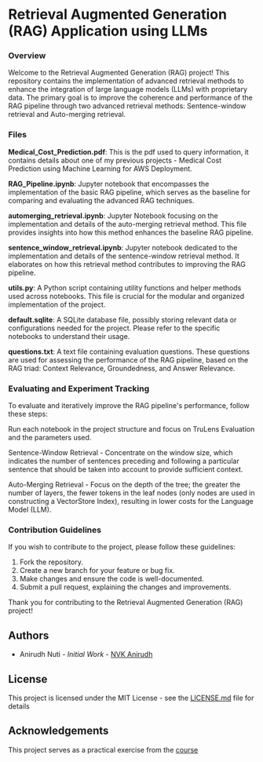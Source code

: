 # Retrieval Augmented Generation (RAG) Application using LLMs

### Overview
Welcome to the Retrieval Augmented Generation (RAG) project! This repository contains the implementation of advanced retrieval methods to enhance the integration of large language models (LLMs) with proprietary data. The primary goal is to improve the coherence and performance of the RAG pipeline through two advanced retrieval methods: Sentence-window retrieval and Auto-merging retrieval.

### Files
**Medical_Cost_Prediction.pdf**: This is the pdf used to query information, it contains details about one of my previous projects - Medical Cost Prediction using Machine Learning for AWS Deployment.

**RAG_Pipeline.ipynb**: Jupyter notebook that encompasses the implementation of the basic RAG pipeline, which serves as the baseline for comparing and evaluating the advanced RAG techniques.

**automerging_retrieval.ipynb**: Jupyter Notebook focusing on the implementation and details of the auto-merging retrieval method. This file provides insights into how this method enhances the baseline RAG pipeline.

**sentence_window_retrieval.ipynb**: Jupyter notebook dedicated to the implementation and details of the sentence-window retrieval method. It elaborates on how this retrieval method contributes to improving the RAG pipeline.

**utils.py**: A Python script containing utility functions and helper methods used across notebooks. This file is crucial for the modular and organized implementation of the project.

**default.sqlite**: A SQLite database file, possibly storing relevant data or configurations needed for the project. Please refer to the specific notebooks to understand their usage.

**questions.txt**: A text file containing evaluation questions. These questions are used for assessing the performance of the RAG pipeline, based on the RAG triad: Context Relevance, Groundedness, and Answer Relevance.

### Evaluating and Experiment Tracking
To evaluate and iteratively improve the RAG pipeline's performance, follow these steps:

Run each notebook in the project structure and focus on TruLens Evaluation and the parameters used.

Sentence-Window Retrieval - Concentrate on the window size, which indicates the number of sentences preceding and following a particular sentence that should be taken into account to provide sufficient context.

Auto-Merging Retrieval - Focus on the depth of the tree; the greater the number of layers, the fewer tokens in the leaf nodes (only nodes are used in constructing a VectorStore Index), resulting in lower costs for the Language Model (LLM).

### Contribution Guidelines
If you wish to contribute to the project, please follow these guidelines:

1. Fork the repository.
2. Create a new branch for your feature or bug fix.
3. Make changes and ensure the code is well-documented.
4. Submit a pull request, explaining the changes and improvements.

Thank you for contributing to the Retrieval Augmented Generation (RAG) project!

## Authors   
- Anirudh Nuti - *Initial Work* - [NVK Anirudh](https://github.com/NvkAnirudh)

## License
This project is licensed under the MIT License - see the [LICENSE.md](https://github.com/NvkAnirudh/Medical_Cost_Prediction/blob/main/LICENSE) file for details

## Acknowledgements
This project serves as a practical exercise from the [course](https://www.deeplearning.ai/short-courses/building-evaluating-advanced-rag/)


